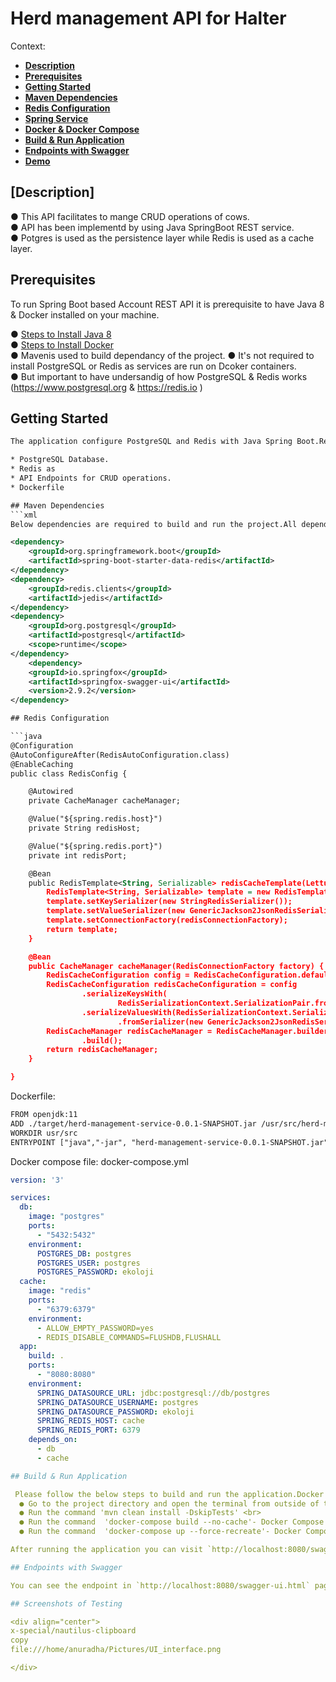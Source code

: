 # Herd management API for Halter

Context:

  - [**Description**](#description)
  - [**Prerequisites**](#prerequisites)
  - [**Getting Started**](#getting-started)
  - [**Maven Dependencies**](#maven-dependencies)
  - [**Redis Configuration**](#redis-configuration)
  - [**Spring Service**](#spring-service)
  - [**Docker & Docker Compose**](#docker-docker-compose)
  - [**Build & Run Application**](#build-run-application)
  - [**Endpoints with Swagger**](#endpoints-with-swagger)
  - [**Demo**](#demo)


## [Description]

● This API facilitates to mange CRUD operations of cows.<br/>
● API has been implementd by using  Java SpringBoot REST service.<br/>
● Potgres is used as the persistence layer while Redis is used as a cache layer.<br/>

## Prerequisites

To run Spring Boot based Account REST API it is prerequisite to have Java 8 & Docker installed on your machine.<br/>

● [Steps to Install Java 8](https://www.oracle.com/technetwork/java/javase/downloads/jdk8-downloads-2133151.html)<br/>
● [Steps to Install Docker](https://docs.getting-starteddocker.com/install/) <br/>
● Mavenis used to build dependancy of the project.
● It's not required to install PostgreSQL or Redis as services are run on Dcoker containers.<br/>
● But important to have undersandig of how PostgreSQL & Redis works (https://www.postgresql.org & https://redis.io )<br/>


## Getting Started

```xml
The application configure PostgreSQL and Redis with Java Spring Boot.Redis is most popular tool to use for caching. It is widely usage in the web application development.the application uses Dockerfile and docker-compose.yml files to dockerize containers.Also Redis has been added with cache tag to docker-compose.yml file.Docker compose is a very useful tool to run more than one containers.<br/>

* PostgreSQL Database.
* Redis as
* API Endpoints for CRUD operations.
* Dockerfile

## Maven Dependencies
```xml
Below dependencies are required to build and run the project.All dependencies are placed in the pom.xml.

<dependency>
	<groupId>org.springframework.boot</groupId>
	<artifactId>spring-boot-starter-data-redis</artifactId>
</dependency>
<dependency>
	<groupId>redis.clients</groupId>
	<artifactId>jedis</artifactId>
</dependency>	
<dependency>
	<groupId>org.postgresql</groupId>
	<artifactId>postgresql</artifactId>
	<scope>runtime</scope>
</dependency>
	<dependency>
	<groupId>io.springfox</groupId>
	<artifactId>springfox-swagger-ui</artifactId>
	<version>2.9.2</version>
</dependency>

## Redis Configuration

```java
@Configuration
@AutoConfigureAfter(RedisAutoConfiguration.class)
@EnableCaching
public class RedisConfig {

	@Autowired
	private CacheManager cacheManager;

	@Value("${spring.redis.host}")
	private String redisHost;

	@Value("${spring.redis.port}")
	private int redisPort;

	@Bean
	public RedisTemplate<String, Serializable> redisCacheTemplate(LettuceConnectionFactory redisConnectionFactory) {
		RedisTemplate<String, Serializable> template = new RedisTemplate<>();
		template.setKeySerializer(new StringRedisSerializer());
		template.setValueSerializer(new GenericJackson2JsonRedisSerializer());
		template.setConnectionFactory(redisConnectionFactory);
		return template;
	}

	@Bean
	public CacheManager cacheManager(RedisConnectionFactory factory) {
		RedisCacheConfiguration config = RedisCacheConfiguration.defaultCacheConfig();
		RedisCacheConfiguration redisCacheConfiguration = config
				.serializeKeysWith(
						RedisSerializationContext.SerializationPair.fromSerializer(new StringRedisSerializer()))
				.serializeValuesWith(RedisSerializationContext.SerializationPair
						.fromSerializer(new GenericJackson2JsonRedisSerializer()));
		RedisCacheManager redisCacheManager = RedisCacheManager.builder(factory).cacheDefaults(redisCacheConfiguration)
				.build();
		return redisCacheManager;
	}

}
```

Dockerfile:
```xml
FROM openjdk:11
ADD ./target/herd-management-service-0.0.1-SNAPSHOT.jar /usr/src/herd-management-service-0.0.1-SNAPSHOT.jar
WORKDIR usr/src
ENTRYPOINT ["java","-jar", "herd-management-service-0.0.1-SNAPSHOT.jar"]
```

Docker compose file: docker-compose.yml

```yml
version: '3'

services:
  db:
    image: "postgres"
    ports:
      - "5432:5432"
    environment:
      POSTGRES_DB: postgres
      POSTGRES_USER: postgres
      POSTGRES_PASSWORD: ekoloji
  cache:
    image: "redis"
    ports: 
      - "6379:6379"
    environment:
      - ALLOW_EMPTY_PASSWORD=yes
      - REDIS_DISABLE_COMMANDS=FLUSHDB,FLUSHALL
  app:
    build: .
    ports:
      - "8080:8080"
    environment:
      SPRING_DATASOURCE_URL: jdbc:postgresql://db/postgres
      SPRING_DATASOURCE_USERNAME: postgres
      SPRING_DATASOURCE_PASSWORD: ekoloji
      SPRING_REDIS_HOST: cache
      SPRING_REDIS_PORT: 6379
    depends_on:
      - db
      - cache

## Build & Run Application

 Please follow the below steps to build and run the application.Docker Compose Build and Run<br/>
  ● Go to the project directory and open the terminal from outside of the project directory.<br/>
  ● Run the command 'mvn clean install -DskipTests' <br>
  ● Run the command  'docker-compose build --no-cache'- Docker Compose Build <br>
  ● Run the command  'docker-compose up --force-recreate'- Docker Compose Run <br>

After running the application you can visit `http://localhost:8080/swagger-ui.html`<br>.	

## Endpoints with Swagger

You can see the endpoint in `http://localhost:8080/swagger-ui.html` page.Application used Swagger for visualization of API endpoints.<br>

## Screenshots of Testing

<div align="center">
x-special/nautilus-clipboard
copy
file:///home/anuradha/Pictures/UI_interface.png

</div>


